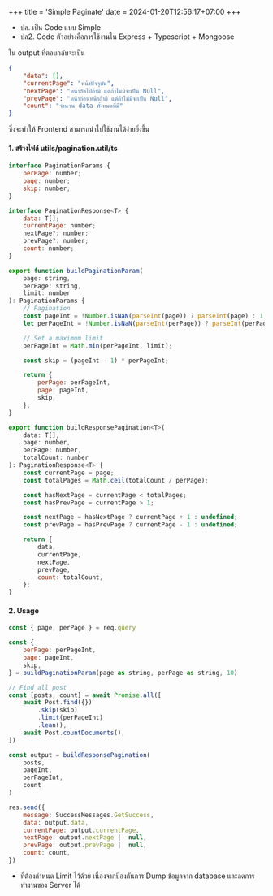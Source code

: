 +++
title = 'Simple Paginate'
date = 2024-01-20T12:56:17+07:00
+++

-   ปล. เป็น Code แบบ Simple
-   ปล2. Code ตัวอย่างคือการใช้งานใน Express + Typescript + Mongoose

ใน output ที่ตอบกลับจะเป็น

```json
{
    "data": [],
    "currentPage": "หน้าปัจจุบัน",
    "nextPage": "หน้าถัดไปถ้ามี แต่ถ้าไม่มีจะเป็น Null",
    "prevPage": "หน้าก่อนหน้าถ้ามี แต่ถ้าไม่มีจะเป็น Null",
    "count": "จำนวน data ทั้งหมดที่มี"
}
```

ซึ่งจะทำให้ Frontend สามารถนำไปใช้งานได้ง่ายยิ่งขึ้น

#### 1. สร้างไฟล์ utils/pagination.util/ts

```js
interface PaginationParams {
    perPage: number;
    page: number;
    skip: number;
}

interface PaginationResponse<T> {
    data: T[];
    currentPage: number;
    nextPage?: number;
    prevPage?: number;
    count: number;
}

export function buildPaginationParam(
    page: string,
    perPage: string,
    limit: number
): PaginationParams {
    // Pagination
    const pageInt = !Number.isNaN(parseInt(page)) ? parseInt(page) : 1;
    let perPageInt = !Number.isNaN(parseInt(perPage)) ? parseInt(perPage) : 10;

    // Set a maximum limit
    perPageInt = Math.min(perPageInt, limit);

    const skip = (pageInt - 1) * perPageInt;

    return {
        perPage: perPageInt,
        page: pageInt,
        skip,
    };
}

export function buildResponsePagination<T>(
    data: T[],
    page: number,
    perPage: number,
    totalCount: number
): PaginationResponse<T> {
    const currentPage = page;
    const totalPages = Math.ceil(totalCount / perPage);

    const hasNextPage = currentPage < totalPages;
    const hasPrevPage = currentPage > 1;

    const nextPage = hasNextPage ? currentPage + 1 : undefined;
    const prevPage = hasPrevPage ? currentPage - 1 : undefined;

    return {
        data,
        currentPage,
        nextPage,
        prevPage,
        count: totalCount,
    };
}
```

#### 2. Usage

```js
const { page, perPage } = req.query

const {
    perPage: perPageInt,
    page: pageInt,
    skip,
} = buildPaginationParam(page as string, perPage as string, 10)

// Find all post
const [posts, count] = await Promise.all([
    await Post.find({})
        .skip(skip)
        .limit(perPageInt)
        .lean(),
    await Post.countDocuments(),
])

const output = buildResponsePagination(
    posts,
    pageInt,
    perPageInt,
    count
)

res.send({
    message: SuccessMessages.GetSuccess,
    data: output.data,
    currentPage: output.currentPage,
    nextPage: output.nextPage || null,
    prevPage: output.prevPage || null,
    count: count,
})
```

-   ที่ต้องกำหนด Limit ไว้ด้วย เนื่องจากป้องกันการ Dump ข้อมูลจาก database และลดการทำงานของ Server ได้
